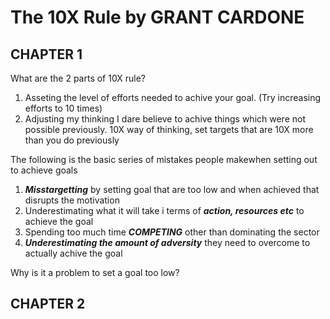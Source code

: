 # The 10X Rule by GRANT CARDONE
## CHAPTER 1
  What are the 2 parts of 10X rule?
  1. Asseting the level of efforts needed to achive your goal. (Try increasing efforts to 10 times)
  2. Adjusting my thinking I dare believe to achive things which were not possible previously. 10X way of thinking, set targets that are 10X more than you do previously
  
  The following is the basic series of mistakes people makewhen setting out to achieve goals
  1. __*Misstargetting*__ by setting goal that are too low and when achieved that disrupts the motivation
  2. Underestimating what it will take i terms of __*action, resources etc*__ to achieve the goal
  3. Spending too much time __*COMPETING*__ other than dominating the sector
  4. __*Underestimating the amount of adversity*__ they need to overcome to actually achive the goal
  
  Why is it a problem to set a goal too low? 
  
  ## CHAPTER 2
